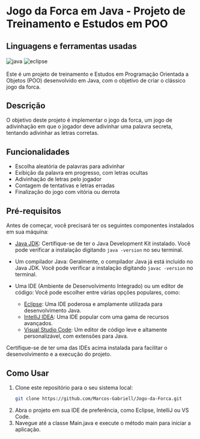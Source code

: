 # Jogo da Forca em Java - Projeto de Treinamento e Estudos em POO

## Linguagens e ferramentas  usadas
 <div>
     <img align="center" alt="java" src="https://img.shields.io/badge/Java-ED8B00?style=for-the-badge&logo=java&logoColor=white">
     <img align="center" alt="eclipse" src="https://img.shields.io/badge/Eclipse-2C2255?style=for-the-badge&logo=eclipse&logoColor=white">
</div><br/>
Este é um projeto de treinamento e Estudos em Programação Orientada a Objetos (POO) desenvolvido em Java, com o objetivo de criar o clássico jogo da forca.

## Descrição

O objetivo deste projeto é implementar o jogo da forca, um jogo de adivinhação em que o jogador deve adivinhar uma palavra secreta, tentando adivinhar as letras corretas.

## Funcionalidades

- Escolha aleatória de palavras para adivinhar
- Exibição da palavra em progresso, com letras ocultas
- Adivinhação de letras pelo jogador
- Contagem de tentativas e letras erradas
- Finalização do jogo com vitória ou derrota

## Pré-requisitos

Antes de começar, você precisará ter os seguintes componentes instalados em sua máquina:

- [Java JDK](https://www.oracle.com/java/technologies/javase-downloads.html): Certifique-se de ter o Java Development Kit instalado. Você pode verificar a instalação digitando `java -version` no seu terminal.
- Um compilador Java: Geralmente, o compilador Java já está incluído no Java JDK. Você pode verificar a instalação digitando `javac -version` no terminal.
- Uma IDE (Ambiente de Desenvolvimento Integrado) ou um editor de código: Você pode escolher entre várias opções populares, como:

  - [Eclipse](https://www.eclipse.org/downloads/): Uma IDE poderosa e amplamente utilizada para desenvolvimento Java.
  - [IntelliJ IDEA](https://www.jetbrains.com/idea/download/): Uma IDE popular com uma gama de recursos avançados.
  - [Visual Studio Code](https://code.visualstudio.com/download): Um editor de código leve e altamente personalizável, com extensões para Java.

Certifique-se de ter uma das IDEs acima instalada para facilitar o desenvolvimento e a execução do projeto.



## Como Usar

1. Clone este repositório para o seu sistema local:
   ```sh
   git clone https://github.com/Marcos-Gabriell/Jogo-da-Forca.git

2. Abra o projeto em sua IDE de preferência, como Eclipse, IntelliJ ou VS Code.
3. Navegue até a classe Main.java e execute o método main para iniciar a aplicação.
